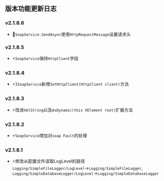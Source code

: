 ﻿## 版本功能更新日志

### v2.1.8.6

- 🐞`SoapService.SendAsync`使用`HttpRequestMessage`设置请求头

### v2.1.8.5

- ⚡️`SoapService`保持`HttpClient`字段

### v2.1.8.4

- ⚡️`ISoapService`新增`SetHttpClient(HttpClient client)`方法

### v2.1.8.3

- ⚡️改进`XmlString`以及`AsDynamic(this XElement root)`扩展方法

### v2.1.8.2

- ⚡️`SoapService`增加对`soap Fault`的处理

### v2.1.8.1

- ⚡️修改从配置文件读取LogLevel的路径 `Logging/SimpleFileLogger/LogLevel`->`Logging/SimpleFileLogger`, `Logging/SimpleDatabaseLogger/LogLevel`->`Logging/SimpleDatabaseLogger`


